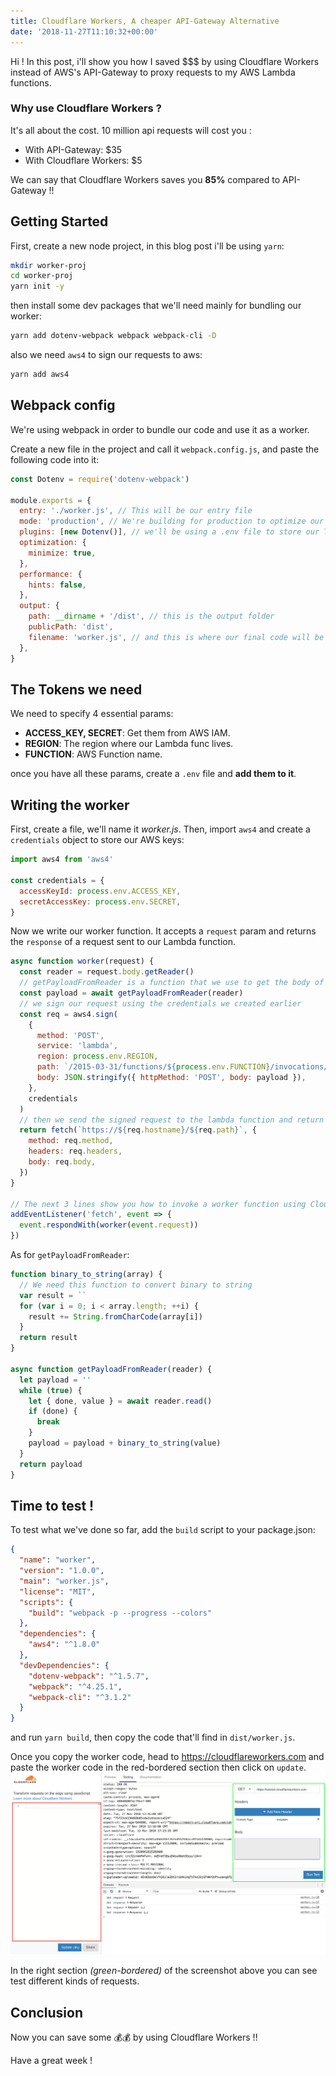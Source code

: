 ```yaml
---
title: Cloudflare Workers, A cheaper API-Gateway Alternative
date: '2018-11-27T11:10:32+00:00'
---
```


Hi ! In this post, i'll show you how I saved \$\$\$ by using Cloudflare Workers instead of AWS's API-Gateway to proxy requests to my AWS Lambda functions.

### Why use Cloudflare Workers ?

It's all about the cost. 10 million api requests will cost you :

- With API-Gateway: \$35
- With Cloudflare Workers: \$5

We can say that Cloudflare Workers saves you **85%** compared to API-Gateway !!

## Getting Started

First, create a new node project, in this blog post i'll be using `yarn`:

```sh
mkdir worker-proj
cd worker-proj
yarn init -y
```

then install some dev packages that we'll need mainly for bundling our worker:

```sh
yarn add dotenv-webpack webpack webpack-cli -D
```

also we need `aws4` to sign our requests to aws:

```sh
yarn add aws4
```

## Webpack config

We're using webpack in order to bundle our code and use it as a worker.

Create a new file in the project and call it `webpack.config.js`, and paste the following code into it:

```js
const Dotenv = require('dotenv-webpack')

module.exports = {
  entry: './worker.js', // This will be our entry file
  mode: 'production', // We're building for production to optimize our worker
  plugins: [new Dotenv()], // we'll be using a .env file to store our TOKENS
  optimization: {
    minimize: true,
  },
  performance: {
    hints: false,
  },
  output: {
    path: __dirname + '/dist', // this is the output folder
    publicPath: 'dist',
    filename: 'worker.js', // and this is where our final code will be at.
  },
}
```

## The Tokens we need

We need to specify 4 essential params:

- **ACCESS_KEY, SECRET**: Get them from AWS IAM.
- **REGION**: The region where our Lambda func lives.
- **FUNCTION**: AWS Function name.

once you have all these params, create a `.env` file and **add them to it**.

## Writing the worker

First, create a file, we'll name it _worker.js_.
Then, import `aws4` and create a `credentials` object to store our AWS keys:

```js
import aws4 from 'aws4'

const credentials = {
  accessKeyId: process.env.ACCESS_KEY,
  secretAccessKey: process.env.SECRET,
}
```

Now we write our worker function. It accepts a `request` param and returns the `response` of a request sent to our Lambda function.

```js
async function worker(request) {
  const reader = request.body.getReader()
  // getPayloadFromReader is a function that we use to get the body of a request
  const payload = await getPayloadFromReader(reader)
  // we sign our request using the credentials we created earlier
  const req = aws4.sign(
    {
      method: 'POST',
      service: 'lambda',
      region: process.env.REGION,
      path: `/2015-03-31/functions/${process.env.FUNCTION}/invocations/`,
      body: JSON.stringify({ httpMethod: 'POST', body: payload }),
    },
    credentials
  )
  // then we send the signed request to the lambda function and return the response
  return fetch(`https://${req.hostname}/${req.path}`, {
    method: req.method,
    headers: req.headers,
    body: req.body,
  })
}

// The next 3 lines show you how to invoke a worker function using Cloudflare Workers
addEventListener('fetch', event => {
  event.respondWith(worker(event.request))
})
```

As for `getPayloadFromReader`:

```js
function binary_to_string(array) {
  // We need this function to convert binary to string
  var result = ``
  for (var i = 0; i < array.length; ++i) {
    result += String.fromCharCode(array[i])
  }
  return result
}

async function getPayloadFromReader(reader) {
  let payload = ''
  while (true) {
    let { done, value } = await reader.read()
    if (done) {
      break
    }
    payload = payload + binary_to_string(value)
  }
  return payload
}
```

## Time to test !

To test what we've done so far, add the `build` script to your package.json:

```json
{
  "name": "worker",
  "version": "1.0.0",
  "main": "worker.js",
  "license": "MIT",
  "scripts": {
    "build": "webpack -p --progress --colors"
  },
  "dependencies": {
    "aws4": "^1.8.0"
  },
  "devDependencies": {
    "dotenv-webpack": "^1.5.7",
    "webpack": "^4.25.1",
    "webpack-cli": "^3.1.2"
  }
}
```

and run `yarn build`, then copy the code that'll find in `dist/worker.js`.

Once you copy the worker code, head to https://cloudflareworkers.com and paste the worker code in the red-bordered section then click on `update`.
![CloudflareWorkers.com](./images/cloudflare-workder-screenshot.png)

In the right section _(green-bordered)_ of the screenshot above you can see test different kinds of requests.

## Conclusion

Now you can save some 💰💰 by using Cloudflare Workers !!

Have a great week !
